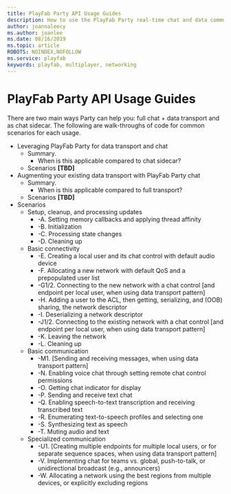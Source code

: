 ```yaml
---
title: PlayFab Party API Usage Guides
description: How to use the PlayFab Party real-time chat and data communication API in common scenarios.
author: joannaleecy
ms.author: joanlee
ms.date: 08/16/2019
ms.topic: article
ROBOTS: NOINDEX,NOFOLLOW
ms.service: playfab
keywords: playfab, multiplayer, networking
---
```


# PlayFab Party API Usage Guides

There are two main ways Party can help you: full chat + data transport and as chat sidecar. The following are walk-throughs of code for common scenarios for each usage.

* Leveraging PlayFab Party for data transport and chat
  * Summary.
    * When is this applicable compared to chat sidecar?
  * Scenarios **[TBD]**
* Augmenting your existing data transport with PlayFab Party chat
  * Summary.
    * When is this applicable compared to full transport?
  * Scenarios **[TBD]**
* Scenarios
  * Setup, cleanup, and processing updates
    * -A. Setting memory callbacks and applying thread affinity 
    * -B. Initialization
    * -C. Processing state changes
    * -D. Cleaning up
  * Basic connectivity
    * -E. Creating a local user and its chat control with default audio device
    * -F. Allocating a new network with default QoS and a prepopulated user list
    * -G1/2. Connecting to the new network with a chat control [and endpoint per local user, when using data transport pattern]
    * -H. Adding a user to the ACL, then getting, serializing, and (OOB) sharing, the network descriptor
    * -I. Deserializing a network descriptor
    * -J1/2. Connecting to the existing network with a chat control [and endpoint per local user, when using data transport pattern]
    * -K. Leaving the network
    * -L. Cleaning up
  * Basic communication
    * -M1. [Sending and receiving messages, when using data transport pattern]
    * -N. Enabling voice chat through setting remote chat control permissions
    * -O. Getting chat indicator for display
    * -P. Sending and receive text chat
    * -Q. Enabling speech-to-text transcription and receiving transcribed text
    * -R. Enumerating text-to-speech profiles and selecting one
    * -S. Synthesizing text as speech
    * -T. Muting audio and text
  * Specialized communication
    * -U1. [Creating multiple endpoints for multiple local users, or for separate sequence spaces, when using data transport pattern]
    * -V. Implementing chat for teams vs. global, push-to-talk, or unidirectional broadcast (e.g., announcers)
    * -W. Allocating a network using the best regions from multiple devices, or explicitly excluding regions
